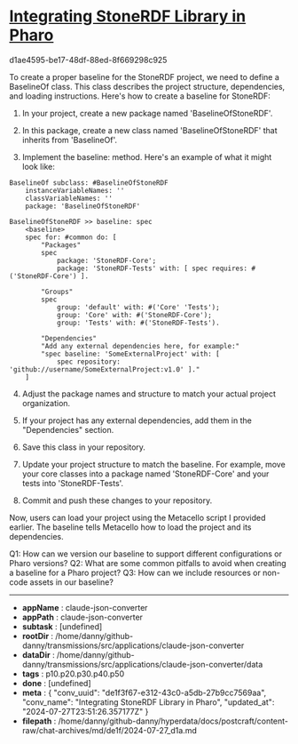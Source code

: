 # [Integrating StoneRDF Library in Pharo](https://claude.ai/chat/de1f3f67-e312-43c0-a5db-27b9cc7569aa)

d1ae4595-be17-48df-88ed-8f669298c925

 To create a proper baseline for the StoneRDF project, we need to define a BaselineOf class. This class describes the project structure, dependencies, and loading instructions. Here's how to create a baseline for StoneRDF:

1. In your project, create a new package named 'BaselineOfStoneRDF'.

2. In this package, create a new class named 'BaselineOfStoneRDF' that inherits from 'BaselineOf'.

3. Implement the baseline: method. Here's an example of what it might look like:

```smalltalk
BaselineOf subclass: #BaselineOfStoneRDF
    instanceVariableNames: ''
    classVariableNames: ''
    package: 'BaselineOfStoneRDF'

BaselineOfStoneRDF >> baseline: spec
    <baseline>
    spec for: #common do: [
        "Packages"
        spec 
            package: 'StoneRDF-Core';
            package: 'StoneRDF-Tests' with: [ spec requires: #('StoneRDF-Core') ].
        
        "Groups"
        spec
            group: 'default' with: #('Core' 'Tests');
            group: 'Core' with: #('StoneRDF-Core');
            group: 'Tests' with: #('StoneRDF-Tests').
        
        "Dependencies"
        "Add any external dependencies here, for example:"
        "spec baseline: 'SomeExternalProject' with: [ 
            spec repository: 'github://username/SomeExternalProject:v1.0' ]."
    ]
```

4. Adjust the package names and structure to match your actual project organization.

5. If your project has any external dependencies, add them in the "Dependencies" section.

6. Save this class in your repository.

7. Update your project structure to match the baseline. For example, move your core classes into a package named 'StoneRDF-Core' and your tests into 'StoneRDF-Tests'.

8. Commit and push these changes to your repository.

Now, users can load your project using the Metacello script I provided earlier. The baseline tells Metacello how to load the project and its dependencies.

Q1: How can we version our baseline to support different configurations or Pharo versions?
Q2: What are some common pitfalls to avoid when creating a baseline for a Pharo project?
Q3: How can we include resources or non-code assets in our baseline?

---

* **appName** : claude-json-converter
* **appPath** : claude-json-converter
* **subtask** : [undefined]
* **rootDir** : /home/danny/github-danny/transmissions/src/applications/claude-json-converter
* **dataDir** : /home/danny/github-danny/transmissions/src/applications/claude-json-converter/data
* **tags** : p10.p20.p30.p40.p50
* **done** : [undefined]
* **meta** : {
  "conv_uuid": "de1f3f67-e312-43c0-a5db-27b9cc7569aa",
  "conv_name": "Integrating StoneRDF Library in Pharo",
  "updated_at": "2024-07-27T23:51:26.357177Z"
}
* **filepath** : /home/danny/github-danny/hyperdata/docs/postcraft/content-raw/chat-archives/md/de1f/2024-07-27_d1a.md